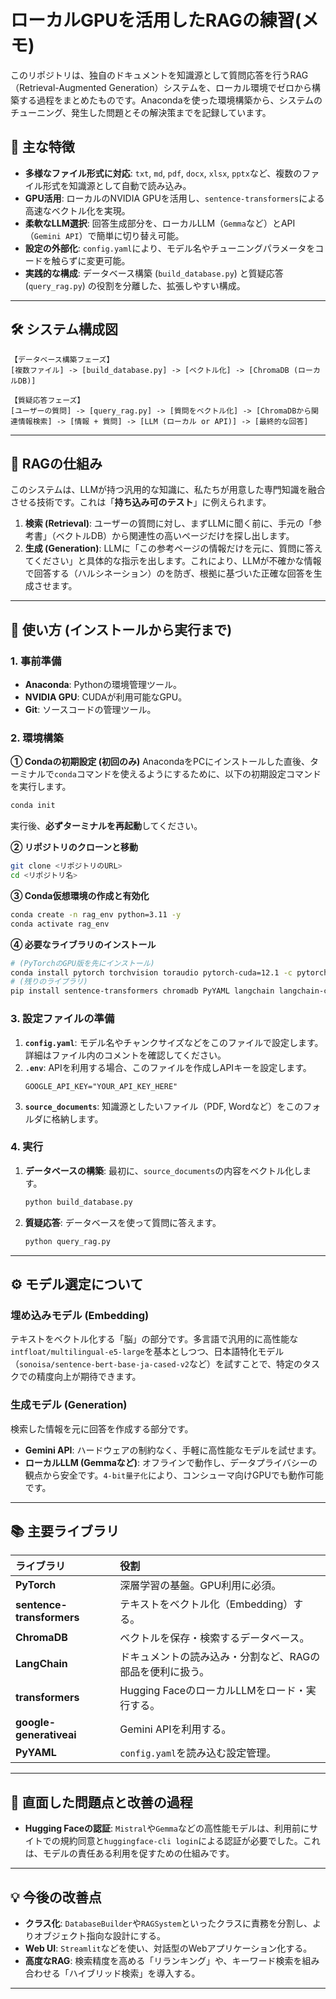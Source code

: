 

# ローカルGPUを活用したRAGの練習(メモ)

このリポジトリは、独自のドキュメントを知識源として質問応答を行うRAG（Retrieval-Augmented Generation）システムを、ローカル環境でゼロから構築する過程をまとめたものです。Anacondaを使った環境構築から、システムのチューニング、発生した問題とその解決策までを記録しています。

## 🚀 主な特徴

  - **多様なファイル形式に対応**: `txt`, `md`, `pdf`, `docx`, `xlsx`, `pptx`など、複数のファイル形式を知識源として自動で読み込み。
  - **GPU活用**: ローカルのNVIDIA GPUを活用し、`sentence-transformers`による高速なベクトル化を実現。
  - **柔軟なLLM選択**: 回答生成部分を、ローカルLLM（`Gemma`など）とAPI（`Gemini API`）で簡単に切り替え可能。
  - **設定の外部化**: `config.yaml`により、モデル名やチューニングパラメータをコードを触らずに変更可能。
  - **実践的な構成**: データベース構築 (`build_database.py`) と質疑応答 (`query_rag.py`) の役割を分離した、拡張しやすい構成。

-----

## 🛠️ システム構成図

```
【データベース構築フェーズ】
[複数ファイル] -> [build_database.py] -> [ベクトル化] -> [ChromaDB (ローカルDB)]

【質疑応答フェーズ】
[ユーザーの質問] -> [query_rag.py] -> [質問をベクトル化] -> [ChromaDBから関連情報検索] -> [情報 + 質問] -> [LLM (ローカル or API)] -> [最終的な回答]
```

-----

## 🧠 RAGの仕組み

このシステムは、LLMが持つ汎用的な知識に、私たちが用意した専門知識を融合させる技術です。これは「**持ち込み可のテスト**」に例えられます。

1.  **検索 (Retrieval)**: ユーザーの質問に対し、まずLLMに聞く前に、手元の「参考書」（ベクトルDB）から関連性の高いページだけを探し出します。
2.  **生成 (Generation)**: LLMに「この参考ページの情報だけを元に、質問に答えてください」と具体的な指示を出します。これにより、LLMが不確かな情報で回答する（ハルシネーション）のを防ぎ、根拠に基づいた正確な回答を生成させます。

-----

## 📖 使い方 (インストールから実行まで)

### 1\. 事前準備

  - **Anaconda**: Pythonの環境管理ツール。
  - **NVIDIA GPU**: CUDAが利用可能なGPU。
  - **Git**: ソースコードの管理ツール。

### 2\. 環境構築

**① Condaの初期設定 (初回のみ)**
AnacondaをPCにインストールした直後、ターミナルで`conda`コマンドを使えるようにするために、以下の初期設定コマンドを実行します。

```bash
conda init
```

実行後、**必ずターミナルを再起動**してください。

**② リポジトリのクローンと移動**

```bash
git clone <リポジトリのURL>
cd <リポジトリ名>
```

**③ Conda仮想環境の作成と有効化**

```bash
conda create -n rag_env python=3.11 -y
conda activate rag_env
```

**④ 必要なライブラリのインストール**

```bash
# (PyTorchのGPU版を先にインストール)
conda install pytorch torchvision toraudio pytorch-cuda=12.1 -c pytorch -c nvidia -y
# (残りのライブラリ)
pip install sentence-transformers chromadb PyYAML langchain langchain-community pypdf python-docx openpyxl python-pptx tqdm python-dotenv google-generativeai transformers bitsandbytes
```

### 3\. 設定ファイルの準備

1.  **`config.yaml`**: モデル名やチャンクサイズなどをこのファイルで設定します。詳細はファイル内のコメントを確認してください。
2.  **`.env`**: APIを利用する場合、このファイルを作成しAPIキーを設定します。
    ```
    GOOGLE_API_KEY="YOUR_API_KEY_HERE"
    ```
3.  **`source_documents`**: 知識源としたいファイル（PDF, Wordなど）をこのフォルダに格納します。

### 4\. 実行

1.  **データベースの構築**: 最初に、`source_documents`の内容をベクトル化します。
    ```bash
    python build_database.py
    ```
2.  **質疑応答**: データベースを使って質問に答えます。
    ```bash
    python query_rag.py
    ```

-----

## ⚙️ モデル選定について

### 埋め込みモデル (Embedding)

テキストをベクトル化する「脳」の部分です。多言語で汎用的に高性能な`intfloat/multilingual-e5-large`を基本としつつ、日本語特化モデル（`sonoisa/sentence-bert-base-ja-cased-v2`など）を試すことで、特定のタスクでの精度向上が期待できます。

### 生成モデル (Generation)

検索した情報を元に回答を作成する部分です。

  - **Gemini API**: ハードウェアの制約なく、手軽に高性能なモデルを試せます。
  - **ローカルLLM (Gemmaなど)**: オフラインで動作し、データプライバシーの観点から安全です。`4-bit量子化`により、コンシューマ向けGPUでも動作可能です。

-----

## 📚 主要ライブラリ

| ライブラリ                | 役割                                                     |
| :---------------------- | :------------------------------------------------------- |
| **PyTorch** | 深層学習の基盤。GPU利用に必須。                          |
| **sentence-transformers** | テキストをベクトル化（Embedding）する。                    |
| **ChromaDB** | ベクトルを保存・検索するデータベース。                     |
| **LangChain** | ドキュメントの読み込み・分割など、RAGの部品を便利に扱う。   |
| **transformers** | Hugging FaceのローカルLLMをロード・実行する。              |
| **google-generativeai** | Gemini APIを利用する。                                   |
| **PyYAML** | `config.yaml`を読み込む設定管理。                          |

-----

## 🤔 直面した問題点と改善の過程

  - **Hugging Faceの認証**: `Mistral`や`Gemma`などの高性能モデルは、利用前にサイトでの規約同意と`huggingface-cli login`による認証が必要でした。これは、モデルの責任ある利用を促すための仕組みです。
-----

## 💡 今後の改善点

  - **クラス化**: `DatabaseBuilder`や`RAGSystem`といったクラスに責務を分割し、よりオブジェクト指向な設計にする。
  - **Web UI**: `Streamlit`などを使い、対話型のWebアプリケーション化する。
  - **高度なRAG**: 検索精度を高める「リランキング」や、キーワード検索を組み合わせる「ハイブリッド検索」を導入する。

-----
